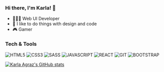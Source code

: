 ### Hi there, I'm Karla! 👋

<ul>
 <li>👩🏻‍💻 Web UI Developer</li>
 <li>🎨 I like to do things with design and code</li>
 <li>🎮 Gamer</li>
</ul>

### Tech & Tools

![HTML5](https://img.shields.io/badge/-HTML5-8787ff?style=flat&logo=html5&logoColor=white)
![CSS3](https://img.shields.io/badge/-CSS3-8787ff?style=flat&logo=css3&logoColor=white)
![SASS](https://img.shields.io/badge/-Sass-8787ff?style=flat&logo=sass&logoColor=white)
![JAVASCRIPT](https://img.shields.io/badge/-JavaScript-8787ff?style=flat&logo=javascript&logoColor=white)
![REACT](https://img.shields.io/badge/-React-8787ff?style=flat&logo=react&logoColor=white)
![GIT](http://img.shields.io/badge/-Git-8787ff?style=flat&logo=git&logoColor=white)
![BOOTSTRAP](http://img.shields.io/badge/-Bootstrap-8787ff?style=flat&logo=bootstrap&logoColor=white)

[![Karla Agraz's GitHub stats](https://github-readme-stats.vercel.app/api?username=csswoman&show_icons=true&theme=outrun)](https://github.com/csswoman/github-readme-stats)
